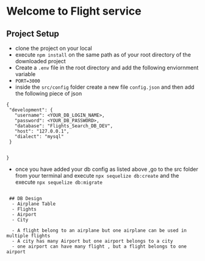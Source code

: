 # Welcome to Flight service

## Project Setup
 - clone the project on your local
 - execute `npm install` on the same path as of your root directory of the downloaded project
 - Create a `.env` file in the root directory and add the following enviornment variable
  - `PORT=3000`
 - inside the `src/config` folder create a new file `config.json` and then add the following piece of json 

 ```
 { 
  "development": {
    "username": <YOUR_DB_LOGIN_NAME>,
    "password": <YOUR_DB_PASSWORD>,
    "database": "Flights_Search_DB_DEV",
    "host": "127.0.0.1",
    "dialect": "mysql"
  }

  
}

 ```
 -  once you have added your db config as listed above ,go to the src folder from your terminal and execute `npx sequelize db:create`
and the execute
`npx sequelize db:migrate`

```

 ## DB Design
  - Airplane Table
  - Flights
  - Airport
  - City
   
  - A flight belong to an airplane but one airplane can be used in multiple flights
  - A city has many Airport but one airport belongs to a city
  - one airport can have many flight , but a flight belongs to one airport
  